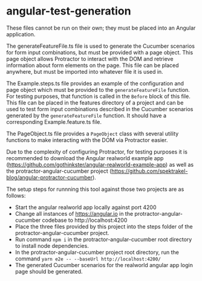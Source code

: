 # angular-test-generation

These files cannot be run on their own; they must be placed into an Angular application.

The generateFeatureFile.ts file is used to generate the Cucumber scenarios for form input combinations, but must be provided with a page object. This page object allows Protractor to interact with the DOM and retrieve information about form elements on the page. This file can be placed anywhere, but must be imported into whatever file it is used in.

The Example.steps.ts file provides an example of the configuration and page object which must be provided to the `generateFeatureFile` function. For testing purposes, that function is called in the `Before` block of this file. This file can be placed in the features directory of a project and can be used to test form input combinations described in the Cucumber scenarios generated by the `generateFeatureFile` function. It should have a corresponding Example.feature.ts file.

The PageObject.ts file provides a `PageObject` class with several utility functions to make interacting with the DOM via Protractor easier.

Due to the complexity of configuring Protractor, for testing purposes it is recommended to download the Angular realworld example app (https://github.com/gothinkster/angular-realworld-example-app) as well as the protractor-angular-cucumber project (https://github.com/spektrakel-blog/angular-protractor-cucumber).

The setup steps for runnning this tool against those two projects are as follows:
- Start the angular realworld app locally against port 4200
- Change all instances of https://angular.io in the protractor-angular-cucumber codebase to http://localhost:4200
- Place the three files provided by this project into the steps folder of the protractor-angular-cucumber project.
- Run command `npm i` in the protractor-angular-cucumber root directory to install node dependencies.
- In the protractor-angular-cucumber project root directory, run the command `yarn e2e -- --baseUrl http://localhost:4200/`
- The generated Cucumber scenarios for the realworld angular app login page should be generated.
